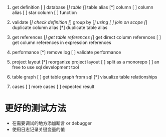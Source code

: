 1. get definition
    [ ] database
    [*] table
    [*] table alias
    [*] column
    [ ] column alias
    [ ] star column
    [ ] function
    
1. validate
    [*] check definition
    [*] group by
    [*] using
    [ ] join on scope
    [*] duplicate column alias
    [*] duplicate table alias

1. get references
    [*] get table references
    [*] get direct column references
    [ ] get column references in expression references

1. performance
    [*] remove log
    [ ] validate performance

1. project layout
    [*] reorganize project layout
    [ ] split as a monorepo
    [ ] an free to use sql development tool

1. table graph
    [ ] get table graph from sql
    [*] visualize table relationships

1. cases
    [ ] more cases
    [ ] expected result

# 更好的测试方法

* 在需要调试的地方添加断言 or debugger
* 使用日志记录关键变量的值
